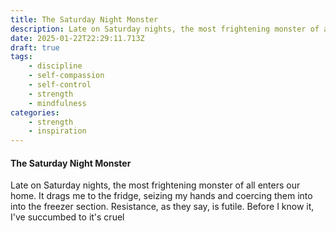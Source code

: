```yaml
---
title: The Saturday Night Monster
description: Late on Saturday nights, the most frightening monster of all enters our home, dragging me to the fridge...
date: 2025-01-22T22:29:11.713Z
draft: true
tags:
    - discipline
    - self-compassion
    - self-control
    - strength
    - mindfulness
categories:
    - strength
    - inspiration
---
```

#### The Saturday Night Monster 

Late on Saturday nights, the most frightening monster of all enters our home. It drags me to the fridge, seizing my hands and coercing them into into the freezer section. Resistance, as they say, is futile. Before I know it, I've succumbed to it's cruel 